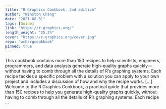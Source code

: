 ```yaml
---
title: "R Graphics Cookbook, 2nd edition"
author: "Winston Chang"
date: "2021-08-31"
tags: [Guide]
link: "https://r-graphics.org/"
length_weight: "25.2%"
cover: "https://r-graphics.org/cover.jpg"
repo: "wch/rgcookbook"
pinned: true
---
```


This cookbook contains more than 150 recipes to help scientists, engineers, programmers, and data analysts generate high-quality graphs quickly—without having to comb through all the details of R’s graphing systems. Each recipe tackles a specific problem with a solution you can apply to your own project and includes a discussion of how and why the recipe works. [...] Welcome to the R Graphics Cookbook, a practical guide that provides more than 150 recipes to help you generate high-quality graphs quickly, without having to comb through all the details of R’s graphing systems. Each recipe ...
